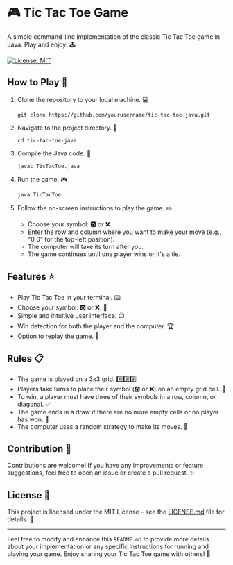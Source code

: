 # 🎮 Tic Tac Toe Game

A simple command-line implementation of the classic Tic Tac Toe game in Java. Play and enjoy! 🕹️

[![License: MIT](https://img.shields.io/badge/License-MIT-blue.svg)](https://opensource.org/licenses/MIT)

## How to Play 🚀

1. Clone the repository to your local machine. 💻

    ```shell
    git clone https://github.com/yourusername/tic-tac-toe-java.git
    ```

2. Navigate to the project directory. 📂

    ```shell
    cd tic-tac-toe-java
    ```

3. Compile the Java code. 🔨

    ```shell
    javac TicTacToe.java
    ```

4. Run the game. 🎮

    ```shell
    java TicTacToe
    ```

5. Follow the on-screen instructions to play the game. ✏️

   - Choose your symbol: :o2: or :x:.
   - Enter the row and column where you want to make your move (e.g., "0 0" for the top-left position).
   - The computer will take its turn after you.
   - The game continues until one player wins or it's a tie.

## Features ⭐

- Play Tic Tac Toe in your terminal. ⌨️
- Choose your symbol: :o2: or :x:. 🎯
- Simple and intuitive user interface. 📺
- Win detection for both the player and the computer. 🏆
- Option to replay the game. 🔁

## Rules 📋

- The game is played on a 3x3 grid. 1️⃣2️⃣3️⃣
- Players take turns to place their symbol (:o2: or :x:) on an empty grid cell. 🔁
- To win, a player must have three of their symbols in a row, column, or diagonal. ✅
- The game ends in a draw if there are no more empty cells or no player has won. 🤝
- The computer uses a random strategy to make its moves. 🤖

## Contribution 🤝

Contributions are welcome! If you have any improvements or feature suggestions, feel free to open an issue or create a pull request. ✨

## License 📜

This project is licensed under the MIT License - see the [LICENSE.md](LICENSE.md) file for details. 📃

---

Feel free to modify and enhance this `README.md` to provide more details about your implementation or any specific instructions for running and playing your game. Enjoy sharing your Tic Tac Toe game with others! 🎉